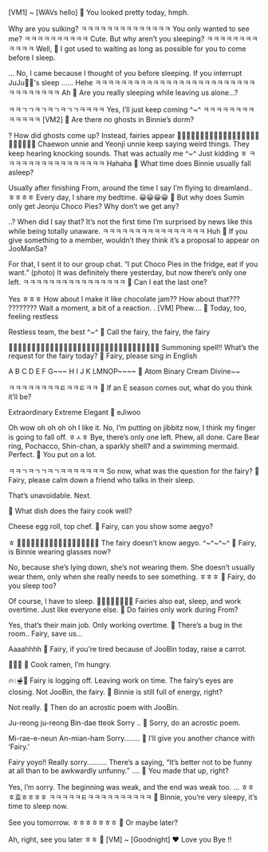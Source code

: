 [VM1] ~ [WAVs hello]
🫧 You looked pretty today, hmph.

Why are you sulking?
ㅋㅋㅋㅋㅋㅋㅋㅋㅋㅋㅋㅋㅋㅋ
You only wanted to see me?
ㅋㅋㅋㅋㅋㅋㅋㅋㅋㅋ
Cute.
But why aren’t you sleeping?
ㅋㅋㅋㅋㅋㅋㅋㅋㅋㅋㅋㅋ
Well,
🫧 I got used to waiting as long as possible for you to come before I sleep.

…
No,
I came because I thought of you before sleeping.
If you interrupt JuJu🤍🌊's sleep
……
Hehe
ㅋㅋㅋㅋㅋㅋㅋㅋㅋㅋㅋㅋㅋㅋㅋㅋㅋㅋㅋㅋㅋㅋㅋㅋㅋㅋㅋㅋㅋㅋㅋㅋㅋ
Ah
🫧 Are you really sleeping while leaving us alone...?

ㅋㅋㄱㄱㅋㄱㅋㄱㅋㄱㄱㅋㅋㅋㅋ
Yes, I’ll just keep coming ^~^
ㅋㅋㅋㅋㅋㅋㅋㅋㅋㅋㅋㅋㅋ
[VM2]
🫧 Are there no ghosts in Binnie’s dorm?

?
How did ghosts come up?
Instead, fairies appear
🧚🏻‍♀️🧚🏻‍♀️🧚🏻‍♀️🧚🏻‍♀️🧚🏻‍♀️🧚🏻‍♀️🧚🏻‍♀️🧚🏻‍♀️
Chaewon unnie and Yeonji unnie
keep saying weird things.
They keep hearing knocking sounds.
That was actually me ^~^
Just kidding
ㅎ
ㅋㅋㅋㅋㅋㅋㅋㅋㅋㅋㅋㅋㅋㅋㅋㅋ
Hahaha
🫧 What time does Binnie usually fall asleep?

Usually after finishing From, around the time I say I’m flying to dreamland.. ㅎㅎㅎㅎ
Every day, I share my bedtime.
😀😀😀😀
🫧 But why does Sumin only get Jeonju Choco Pies? Why don’t we get any?

..?
When did I say that?
It’s not the first time I’m surprised by news like this while being totally unaware.
ㅋㅋㅋㅋㅋㅋㅋㅋㅋㅋㅋㅋㅋㅋㅋㅋ
Huh
🫧 If you give something to a member, wouldn’t they think it’s a proposal to appear on JooManSa?

For that, I sent it to our group chat.
“I put Choco Pies in the fridge, eat if you want.”
(photo)
It was definitely there yesterday,
but now there’s only one left.
ㅋㅋㅋㅋㅋㅋㅋㅋㅋㅋㅋㅋㅋㅋㅋㅋ
🫧 Can I eat the last one?

Yes ㅎㅎㅎ
How about
I make it like chocolate jam??
How about that???
????????
Wait a moment,
a bit of a reaction.
.
[VM]
Phew….
🫧 Today, too, feeling restless

Restless team,
the best ^~^
🫧 Call the fairy, the fairy, the fairy

🧚🏻‍♀️🧚🏻‍♀️🧚🏻‍♀️🧚🏻‍♀️🧚🏻‍♀️🧚🏻‍♀️🧚🏻‍♀️🧚🏻‍♀️🧚🏻‍♀️🧚🏻‍♀️🧚🏻‍♀️
Summoning spell!!
What’s the request for the fairy today?
🫧 Fairy, please sing in English

A B C D
E F G~~~
H I J K
LMNOP~~~~
🫧 Atom Binary Cream Divine~~

ㅋㅋㅋㅋㅋㅋㅋㅋㅌㅋㅋㅌㅋㅋ
🫧 If an E season comes out, what do you think it’ll be?

Extraordinary
Extreme
Elegant
🫧 eJiwoo

Oh wow oh oh oh oh
I like it.
No,
I’m putting on jibbitz now,
I think my finger is going to fall off.
ㅎㅅㅎ
Bye,
there’s only one left.
Phew,
all done.
Care Bear ring,
Pochacco,
Shin-chan,
a sparkly shell?
and a swimming mermaid.
Perfect.
🫧 You put on a lot.

ㅋㅋㄱㅋㄱㄱㅋㄱㅋㅋㅋㅋㅋㅋㅋ
So now,
what was the question for the fairy?
🫧 Fairy, please calm down a friend who talks in their sleep.

That’s unavoidable.
Next.

🫧 What dish does the fairy cook well?

Cheese egg roll, top chef.
🫧 Fairy, can you show some aegyo?

ㅎ
🧚🏻‍♀️🧚🏻‍♀️🧚🏻‍♀️🧚🏻‍♀️🧚🏻‍♀️🧚🏻‍♀️
The fairy doesn’t know aegyo.
^~^~^~^
🫧 Fairy, is Binnie wearing glasses now?

No, because she’s lying down,
she’s not wearing them.
She doesn’t usually wear them,
only when she really needs to see something.
ㅎㅎㅎ
🫧 Fairy, do you sleep too?

Of course,
I have to sleep.
🧚🏻‍♀️💤💤💤💤💤
Fairies also eat, sleep, and work overtime.
Just like everyone else.
🫧 Do fairies only work during From?

Yes, that’s their main job.
Only working overtime.
🫧 There’s a bug in the room.. Fairy, save us…

Aaaahhhh
🫧 Fairy, if you’re tired because of JooBin today, raise a carrot.

🥕👆🏻
🫧 Cook ramen, I’m hungry.

🔥💧🫕🍜
Fairy is logging off.
Leaving work on time.
The fairy’s eyes
are closing.
Not JooBin,
the fairy.
🫧 Binnie is still full of energy, right?

Not really.
🫧 Then do an acrostic poem with JooBin.

Ju-reong ju-reong
Bin-dae tteok
Sorry
..
🫧 Sorry, do an acrostic poem.

Mi-rae-e-neun
An-mian-ham
Sorry……..
🫧 I’ll give you another chance with ‘Fairy.’

Fairy yoyo!!
Really sorry……….
There’s a saying,
“It’s better not to be funny at all than to be awkwardly unfunny.”
….
🫧 You made that up, right?

Yes, I’m sorry.
The beginning was weak,
and the end was weak too.
…
ㅎㅎㅎ효ㅎㅎㅎㅎ
ㅋㅋㅋㅋㅋㅌㅋㅋㅋㅋㅋㅋㅋㅋㅋㅋ
🫧 Binnie, you’re very sleepy, it’s time to sleep now.

See you tomorrow.
ㅎㅎㅎㅎㅎㅎㅎ
🫧 Or maybe later?

Ah, right,
see you later ㅎㅎ
🤍
[VM] ~ [Goodnight]
❤️ Love you
Bye
!!